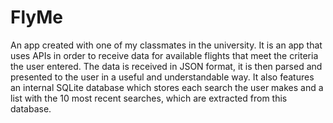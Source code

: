 # FlyMe
An app created with one of my classmates in the university. It is an app that uses APIs in order to receive data for available flights 
that meet the criteria the user entered. The data is received in JSON format, it is then parsed and presented to the user in a useful
and understandable way. It also features an internal SQLite database which stores each search the user makes and a list with the 10 most
recent searches, which are extracted from this database.

